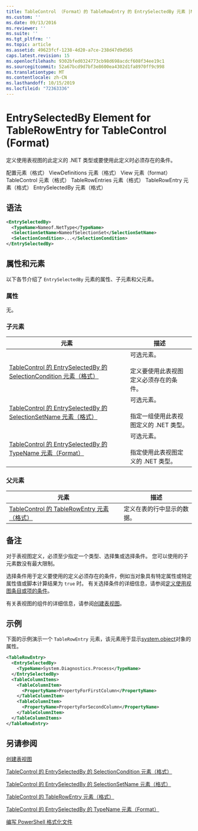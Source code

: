 ```yaml
---
title: TableControl （Format）的 TableRowEntry 的 EntrySelectedBy 元素 |Microsoft Docs
ms.custom: ''
ms.date: 09/13/2016
ms.reviewer: ''
ms.suite: ''
ms.tgt_pltfrm: ''
ms.topic: article
ms.assetid: 49623fcf-1238-4d20-a7ce-238d47d9d565
caps.latest.revision: 15
ms.openlocfilehash: 9302bfed0324773cb98d698acdcf608f34ee19c1
ms.sourcegitcommit: 52a67bcd9d7bf3e8600ea4302d1fa8970ff9c998
ms.translationtype: MT
ms.contentlocale: zh-CN
ms.lasthandoff: 10/15/2019
ms.locfileid: "72363336"
---
```

# <a name="entryselectedby-element-for-tablerowentry--for-tablecontrol-format"></a>EntrySelectedBy Element for TableRowEntry for TableControl (Format)

定义使用表视图的此定义的 .NET 类型或要使用此定义时必须存在的条件。

配置元素（格式） ViewDefinitions 元素（格式） View 元素（format） TableControl 元素（格式） TableRowEntries 元素（格式） TableRowEntry 元素（格式） EntrySelectedBy 元素（格式）

## <a name="syntax"></a>语法

```xml
<EntrySelectedBy>
  <TypeName>Nameof.NetType</TypeName>
  <SelectionSetName>NameofSelectionSet</SelectionSetName>
  <SelectionCondition>...</SelectionCondition>
</EntrySelectedBy>
```

## <a name="attributes-and-elements"></a>属性和元素

以下各节介绍了 `EntrySelectedBy` 元素的属性、子元素和父元素。

### <a name="attributes"></a>属性

无。

### <a name="child-elements"></a>子元素

|元素|描述|
|-------------|-----------------|
|[TableControl 的 EntrySelectedBy 的 SelectionCondition 元素（格式）](./selectioncondition-element-for-entryselectedby-for-tablecontrol-format.md)|可选元素。<br /><br /> 定义要使用此表视图定义必须存在的条件。|
|[TableControl 的 EntrySelectedBy 的 SelectionSetName 元素（格式）](./selectionsetname-element-for-entryselectedby-for-tablecontrol-format.md)|可选元素。<br /><br /> 指定一组使用此表视图定义的 .NET 类型。|
|[TableControl 的 EntrySelectedBy 的 TypeName 元素（Format）](./typename-element-for-entryselectedby-for-tablecontrol-format.md)|可选元素。<br /><br /> 指定使用此表视图定义的 .NET 类型。|

### <a name="parent-elements"></a>父元素

|元素|描述|
|-------------|-----------------|
|[TableControl 的 TableRowEntry 元素（格式）](./tablerowentry-element-for-tablerowentries-for-tablecontrol-format.md)|定义在表的行中显示的数据。|

## <a name="remarks"></a>备注

对于表视图定义，必须至少指定一个类型、选择集或选择条件。 您可以使用的子元素数没有最大限制。

选择条件用于定义要使用的定义必须存在的条件，例如当对象具有特定属性或特定属性值或脚本计算结果为 `true` 时。 有关选择条件的详细信息，请参阅[定义使用视图条目或项的条件](./defining-conditions-for-displaying-data.md)。

有关表视图的组件的详细信息，请参阅[创建表视图](./creating-a-table-view.md)。

## <a name="example"></a>示例

下面的示例演示一个 `TableRowEntry` 元素，该元素用于显示[system.object](/dotnet/api/System.Diagnostics.Process)对象的属性。

```xml
<TableRowEntry>
  <EntrySelectedBy>
    <TypeName>System.Diagnostics.Process</TypeName>
  </EntrySelectedBy>
  <TableColumnItems>
    <TableColumnItem>
      <PropertyName>PropertyForFirstColumn</PropertyName>
    </TableColumnItem>
    <TableColumnItem>
      <PropertyName>PropertyForSecondColumn</PropertyName>
    </TableColumnItem>
  </TableColumnItems>
</TableRowEntry>
```

## <a name="see-also"></a>另请参阅

[创建表视图](./creating-a-table-view.md)

[TableControl 的 EntrySelectedBy 的 SelectionCondition 元素（格式）](./selectioncondition-element-for-entryselectedby-for-tablecontrol-format.md)

[TableControl 的 EntrySelectedBy 的 SelectionSetName 元素（格式）](./selectionsetname-element-for-entryselectedby-for-tablecontrol-format.md)

[TableControl 的 TableRowEntry 元素（格式）](./tablerowentry-element-for-tablerowentries-for-tablecontrol-format.md)

[TableControl 的 EntrySelectedBy 的 TypeName 元素（Format）](./typename-element-for-entryselectedby-for-tablecontrol-format.md)

[编写 PowerShell 格式化文件](./writing-a-powershell-formatting-file.md)
